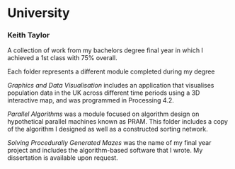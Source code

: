 # University
### Keith Taylor
A collection of work from my bachelors degree final year in which I achieved a 1st class with 75% overall.

Each folder represents a different module completed during my degree

*Graphics and Data Visualisation* includes an application that visualises population data in the UK across different time periods using a 3D interactive map, and was programmed in Processing 4.2. 

*Parallel Algorithms* was a module focused on algorithm design on hypothetical parallel machines known as PRAM. This folder includes a copy of the algorithm I designed as well as a constructed sorting network.

*Solving Procedurally Generated Mazes* was the name of my final year project and includes the algorithm-based software that I wrote. My dissertation is available upon request.
